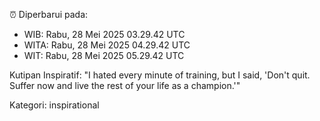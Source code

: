 ⏰ Diperbarui pada:
- WIB: Rabu, 28 Mei 2025 03.29.42 UTC
- WITA: Rabu, 28 Mei 2025 04.29.42 UTC
- WIT: Rabu, 28 Mei 2025 05.29.42 UTC

Kutipan Inspiratif:
"I hated every minute of training, but I said, 'Don't quit. Suffer now and live the rest of your life as a champion.'"


Kategori: inspirational

